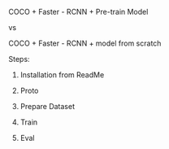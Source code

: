 COCO + Faster - RCNN + Pre-train Model

vs

COCO + Faster - RCNN + model from scratch



Steps:

1. Installation from ReadMe

2. Proto

3. Prepare Dataset 

4. Train

5. Eval
